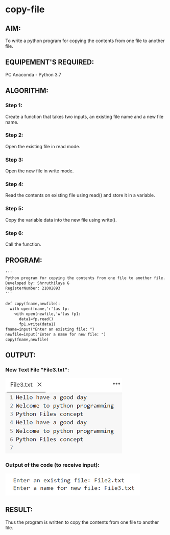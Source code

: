 # copy-file
## AIM:
To write a python program for copying the contents from one file to another file.
## EQUIPEMENT'S REQUIRED: 
PC
Anaconda - Python 3.7
## ALGORITHM: 
### Step 1:
Create a function that takes two inputs, an existing file name and a new file name.
### Step 2: 
Open the existing file in read mode.
### Step 3: 
Open the new file in write mode.
### Step 4:  
Read the contents on existing file using read() and store it in a variable.
### Step 5: 
Copy the variable data into the new file using write().
### Step 6: 
Call the function.
## PROGRAM:
~~~
'''
Python program for copying the contents from one file to another file.
Developed by: Shrruthilaya G
RegisterNumber: 21002893
'''

def copy(fname,newfile):
  with open(fname,'r')as fp:
    with open(newfile,'w')as fp1:
      data1=fp.read()
      fp1.write(data1)
fname=input("Enter an existing file: ")
newfile=input("Enter a name for new file: ")
copy(fname,newfile)
~~~
## OUTPUT:
### New Text File "File3.txt":
![output](textfile.png)
### Output of the code (to receive input):
![output](copyfile.png)
## RESULT:
Thus the program is written to copy the contents from one file to another file.